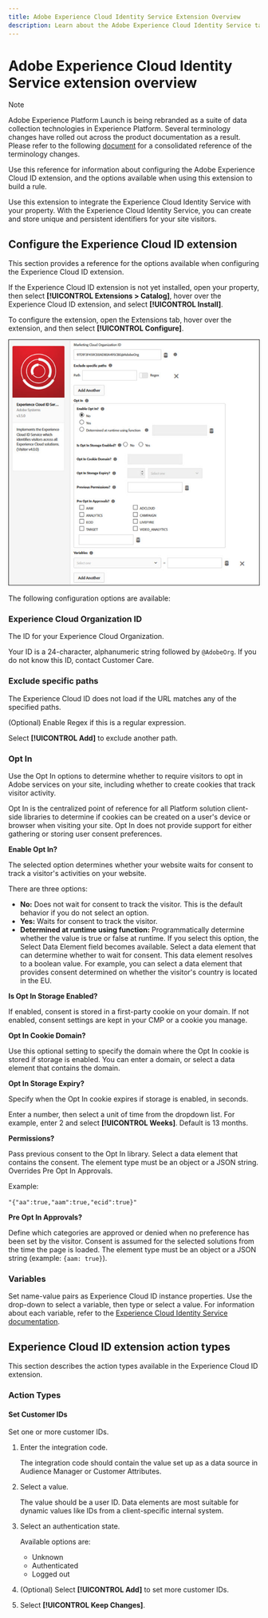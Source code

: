 ```yaml
---
title: Adobe Experience Cloud Identity Service Extension Overview
description: Learn about the Adobe Experience Cloud Identity Service tag extension in Adobe Experience Platform.
---
```

# Adobe Experience Cloud Identity Service extension overview

>[!NOTE]
>
>Adobe Experience Platform Launch is being rebranded as a suite of data collection technologies in Experience Platform. Several terminology changes have rolled out across the product documentation as a result. Please refer to the following [document](../../../term-updates.md) for a consolidated reference of the terminology changes.

Use this reference for information about configuring the Adobe Experience Cloud ID extension, and the options available when using this extension to build a rule.

Use this extension to integrate the Experience Cloud Identity Service with your property. With the Experience Cloud Identity Service, you can create and store unique and persistent identifiers for your site visitors.

## Configure the Experience Cloud ID extension

This section provides a reference for the options available when configuring the Experience Cloud ID extension.

If the Experience Cloud ID extension is not yet installed, open your property, then select **[!UICONTROL Extensions > Catalog]**, hover over the Experience Cloud ID extension, and select **[!UICONTROL Install]**.

To configure the extension, open the Extensions tab, hover over the extension, and then select **[!UICONTROL Configure]**.

![](../../../images/optin.jpg)

The following configuration options are available:

### Experience Cloud Organization ID

The ID for your Experience Cloud Organization.

Your ID is a 24-character, alphanumeric string followed by `@AdobeOrg`. If you do not know this ID, contact Customer Care.

### Exclude specific paths

The Experience Cloud ID does not load if the URL matches any of the specified paths.

(Optional) Enable Regex if this is a regular expression.

Select **[!UICONTROL Add]** to exclude another path.

### Opt In

Use the Opt In options to determine whether to require visitors to opt in Adobe services on your site, including whether to create cookies that track visitor activity.

Opt In is the centralized point of reference for all Platform solution client-side libraries to determine if cookies can be created on a user's device or browser when visiting your site. Opt In does not provide support for either gathering or storing user consent preferences.

**Enable Opt In?**

The selected option determines whether your website waits for consent to track a visitor's activities on your website.

There are three options:

* **No:** Does not wait for consent to track the visitor. This is the default behavior if you do not select an option.
* **Yes:** Waits for consent to track the visitor.
* **Determined at runtime using function:** Programmatically determine whether the value is true or false at runtime. If you select this option, the Select Data Element field becomes available. Select a data element that can determine whether to wait for consent. This data element resolves to a boolean value. For example, you can select a data element that provides consent determined on whether the visitor's country is located in the EU.

**Is Opt In Storage Enabled?**

If enabled, consent is stored in a first-party cookie on your domain. If not enabled, consent settings are kept in your CMP or a cookie you manage.

**Opt In Cookie Domain?**

Use this optional setting to specify the domain where the Opt In cookie is stored if storage is enabled. You can enter a domain, or select a data element that contains the domain.

**Opt In Storage Expiry?**

Specify when the Opt In cookie expires if storage is enabled, in seconds.

 Enter a number, then select a unit of time from the dropdown list. For example, enter 2 and select **[!UICONTROL Weeks]**. Default is 13 months.

**Permissions?**

Pass previous consent to the Opt In library. Select a data element that contains the consent. The element type must be an object or a JSON string. Overrides Pre Opt In Approvals.

Example:

`"{"aa":true,"aam":true,"ecid":true}"`

**Pre Opt In Approvals?**

Define which categories are approved or denied when no preference has been set by the visitor. Consent is assumed for the selected solutions from the time the page is loaded. The element type must be an object or a JSON string (example: `{aam: true}`).

### Variables

Set name-value pairs as Experience Cloud ID instance properties. Use the drop-down to select a variable, then type or select a value. For information about each variable, refer to the [Experience Cloud Identity Service documentation](https://experiencecloud.adobe.com/resources/help/en_US/mcvid/mcvid-overview.html).

## Experience Cloud ID extension action types

This section describes the action types available in the Experience Cloud ID extension.

### Action Types

#### Set Customer IDs

Set one or more customer IDs.

1. Enter the integration code.

   The integration code should contain the value set up as a data source in Audience Manager or Customer Attributes.

1. Select a value.

   The value should be a user ID. Data elements are most suitable for dynamic values like IDs from a client-specific internal system.

1. Select an authentication state.

   Available options are:

   * Unknown
   * Authenticated
   * Logged out

1. (Optional) Select **[!UICONTROL Add]** to set more customer IDs.
1. Select **[!UICONTROL Keep Changes]**.
